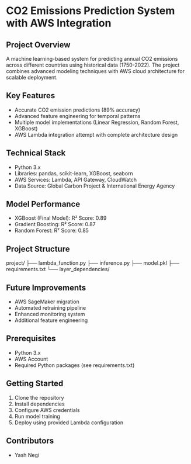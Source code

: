 # CO2 Emissions Prediction System with AWS Integration

## Project Overview
A machine learning-based system for predicting annual CO2 emissions across different countries using historical data (1750-2022). The project combines advanced modeling techniques with AWS cloud architecture for scalable deployment.

## Key Features
- Accurate CO2 emission predictions (89% accuracy)
- Advanced feature engineering for temporal patterns
- Multiple model implementations (Linear Regression, Random Forest, XGBoost)
- AWS Lambda integration attempt with complete architecture design

## Technical Stack
- Python 3.x
- Libraries: pandas, scikit-learn, XGBoost, seaborn
- AWS Services: Lambda, API Gateway, CloudWatch
- Data Source: Global Carbon Project & International Energy Agency

## Model Performance
- XGBoost (Final Model): R² Score: 0.89
- Gradient Boosting: R² Score: 0.87
- Random Forest: R² Score: 0.85

## Project Structure
project/
├── lambda_function.py
├── inference.py
├── model.pkl
├── requirements.txt
└── layer_dependencies/
## Future Improvements
- AWS SageMaker migration
- Automated retraining pipeline
- Enhanced monitoring system
- Additional feature engineering

## Prerequisites
- Python 3.x
- AWS Account
- Required Python packages (see requirements.txt)

## Getting Started
1. Clone the repository
2. Install dependencies
3. Configure AWS credentials
4. Run model training
5. Deploy using provided Lambda configuration

## Contributors
- Yash Negi
